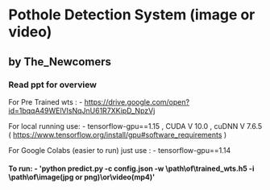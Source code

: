 # Pothole Detection System (image or video)
##               by The_Newcomers
### Read ppt for overview

For Pre Trained wts : - https://drive.google.com/open?id=1bqqA49WElVIsNqJnU61R7XKipD_NpzVj

For local running use: - tensorflow-gpu==1.15 , CUDA V 10.0 , cuDNN V 7.6.5  ( https://www.tensorflow.org/install/gpu#software_requirements )

For Google Colabs (easier to run) just use : - tensorflow-gpu==1.14

#### To run: - 'python predict.py -c config.json -w \\path\\of\\trained_wts.h5 -i \\path\\of\\image(jpg or png)\\or\\video(mp4)'
